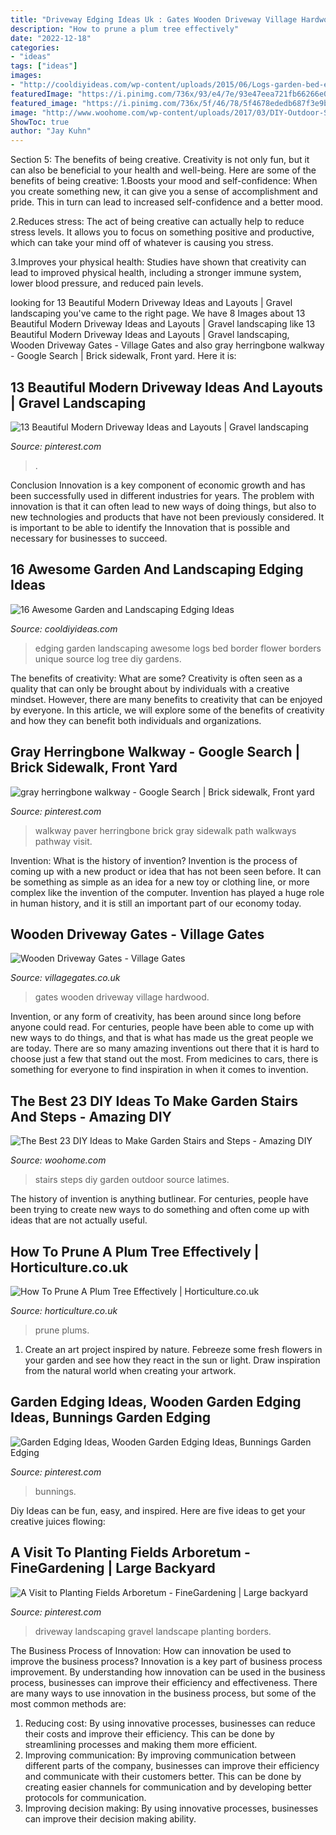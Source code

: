 ```yaml
---
title: "Driveway Edging Ideas Uk : Gates Wooden Driveway Village Hardwood"
description: "How to prune a plum tree effectively"
date: "2022-12-18"
categories:
- "ideas"
tags: ["ideas"]
images:
- "http://cooldiyideas.com/wp-content/uploads/2015/06/Logs-garden-bed-edging.jpg"
featuredImage: "https://i.pinimg.com/736x/93/e4/7e/93e47eea721fb66266e06b5c50fc9b7d--porch-ideas-walkways.jpg"
featured_image: "https://i.pinimg.com/736x/5f/46/78/5f4678ededb687f3e9b2c8a9b0576c90.jpg"
image: "http://www.woohome.com/wp-content/uploads/2017/03/DIY-Outdoor-Steps-and-Stairs-Ideas-17.jpg"
ShowToc: true
author: "Jay Kuhn"
---
```



Section 5: The benefits of being creative.
Creativity is not only fun, but it can also be beneficial to your health and well-being. Here are some of the benefits of being creative:
1.Boosts your mood and self-confidence: When you create something new, it can give you a sense of accomplishment and pride. This in turn can lead to increased self-confidence and a better mood.

2.Reduces stress: The act of being creative can actually help to reduce stress levels. It allows you to focus on something positive and productive, which can take your mind off of whatever is causing you stress.

3.Improves your physical health: Studies have shown that creativity can lead to improved physical health, including a stronger immune system, lower blood pressure, and reduced pain levels.


	

		
looking for 13 Beautiful Modern Driveway Ideas and Layouts | Gravel landscaping you've came to the right page. We have 8 Images about 13 Beautiful Modern Driveway Ideas and Layouts | Gravel landscaping like 13 Beautiful Modern Driveway Ideas and Layouts | Gravel landscaping, Wooden Driveway Gates - Village Gates and also gray herringbone walkway - Google Search | Brick sidewalk, Front yard. Here it is:
		
    
## 13 Beautiful Modern Driveway Ideas And Layouts | Gravel Landscaping

<img loading=lazy src="https://i.pinimg.com/736x/9f/89/3e/9f893e9d9ddf5dd085382a18bcfdf6eb.jpg" onerror="this.onerror=null;this.src='https://tse2.mm.bing.net/th?id=OIP.utnkbB6IGRXgB9avxWTxNwHaLJ&amp;pid=15.1';" alt="13 Beautiful Modern Driveway Ideas and Layouts | Gravel landscaping">

_Source: pinterest.com_

>. 

	

Conclusion
Innovation is a key component of economic growth and has been successfully used in different industries for years. The problem with innovation is that it can often lead to new ways of doing things, but also to new technologies and products that have not been previously considered. It is important to be able to identify the Innovation that is possible and necessary for businesses to succeed.

    
## 16 Awesome Garden And Landscaping Edging Ideas

<img loading=lazy src="http://cooldiyideas.com/wp-content/uploads/2015/06/Logs-garden-bed-edging.jpg" onerror="this.onerror=null;this.src='https://tse2.mm.bing.net/th?id=OIP.C0jeBjeuWdRRBrL-uTbyVQHaJV&amp;pid=15.1';" alt="16 Awesome Garden and Landscaping Edging Ideas">

_Source: cooldiyideas.com_

>edging garden landscaping awesome logs bed border flower borders unique source log tree diy gardens. 

	

The benefits of creativity: What are some?
Creativity is often seen as a quality that can only be brought about by individuals with a creative mindset. However, there are many benefits to creativity that can be enjoyed by everyone. In this article, we will explore some of the benefits of creativity and how they can benefit both individuals and organizations.

    
## Gray Herringbone Walkway - Google Search | Brick Sidewalk, Front Yard

<img loading=lazy src="https://i.pinimg.com/736x/93/e4/7e/93e47eea721fb66266e06b5c50fc9b7d--porch-ideas-walkways.jpg" onerror="this.onerror=null;this.src='https://tse1.mm.bing.net/th?id=OIP.uFILQ1FzoTSgQKxv49Z6vwHaLH&amp;pid=15.1';" alt="gray herringbone walkway - Google Search | Brick sidewalk, Front yard">

_Source: pinterest.com_

>walkway paver herringbone brick gray sidewalk path walkways pathway visit. 

	

Invention: What is the history of invention?
Invention is the process of coming up with a new product or idea that has not been seen before. It can be something as simple as an idea for a new toy or clothing line, or more complex like the invention of the computer. Invention has played a huge role in human history, and it is still an important part of our economy today.

    
## Wooden Driveway Gates - Village Gates

<img loading=lazy src="http://www.villagegates.co.uk/wp-content/uploads/2016/07/Idigbo-Hardwood-Chester-Design-Driveway-Gates.jpg" onerror="this.onerror=null;this.src='https://tse1.mm.bing.net/th?id=OIP.JR2mceydavIdS0gp_4d5NwHaEK&amp;pid=15.1';" alt="Wooden Driveway Gates - Village Gates">

_Source: villagegates.co.uk_

>gates wooden driveway village hardwood. 

	

Invention, or any form of creativity, has been around since long before anyone could read. For centuries, people have been able to come up with new ways to do things, and that is what has made us the great people we are today. There are so many amazing inventions out there that it is hard to choose just a few that stand out the most. From medicines to cars, there is something for everyone to find inspiration in when it comes to invention.

    
## The Best 23 DIY Ideas To Make Garden Stairs And Steps - Amazing DIY

<img loading=lazy src="http://www.woohome.com/wp-content/uploads/2017/03/DIY-Outdoor-Steps-and-Stairs-Ideas-17.jpg" onerror="this.onerror=null;this.src='https://tse3.mm.bing.net/th?id=OIP.SoZTHdf9MrM22d9t0ZZT8QHaLH&amp;pid=15.1';" alt="The Best 23 DIY Ideas to Make Garden Stairs and Steps - Amazing DIY">

_Source: woohome.com_

>stairs steps diy garden outdoor source latimes. 

	

The history of invention is anything butlinear. For centuries, people have been trying to create new ways to do something and often come up with ideas that are not actually useful.

    
## How To Prune A Plum Tree Effectively | Horticulture.co.uk

<img loading=lazy src="https://horticulture.co.uk/wp-content/uploads/2021/05/plumpruning-header.jpg" onerror="this.onerror=null;this.src='https://tse3.mm.bing.net/th?id=OIP.AhTeiadwtNGEfZzXM6PqKQHaD8&amp;pid=15.1';" alt="How To Prune A Plum Tree Effectively | Horticulture.co.uk">

_Source: horticulture.co.uk_

>prune plums. 

	

1. Create an art project inspired by nature. Febreeze some fresh flowers in your garden and see how they react in the sun or light. Draw inspiration from the natural world when creating your artwork.

    
## Garden Edging Ideas, Wooden Garden Edging Ideas, Bunnings Garden Edging

<img loading=lazy src="https://i.pinimg.com/736x/5f/46/78/5f4678ededb687f3e9b2c8a9b0576c90.jpg" onerror="this.onerror=null;this.src='https://tse1.mm.bing.net/th?id=OIP.336JZ8DQ7mL4Ab9o27GXlAAAAA&amp;pid=15.1';" alt="Garden Edging Ideas, Wooden Garden Edging Ideas, Bunnings Garden Edging">

_Source: pinterest.com_

>bunnings. 

	

Diy Ideas can be fun, easy, and inspired. Here are five ideas to get your creative juices flowing:

    
## A Visit To Planting Fields Arboretum - FineGardening | Large Backyard

<img loading=lazy src="https://i.pinimg.com/736x/a7/b5/3b/a7b53b0c15223fc62dfac12fd368affe--gravel-driveway-long-driveway-landscaping.jpg" onerror="this.onerror=null;this.src='https://tse4.mm.bing.net/th?id=OIP.9gHjrDWjO7esWHLWgGuvwgHaNK&amp;pid=15.1';" alt="A Visit to Planting Fields Arboretum - FineGardening | Large backyard">

_Source: pinterest.com_

>driveway landscaping gravel landscape planting borders. 

	

The Business Process of Innovation: How can innovation be used to improve the business process?
Innovation is a key part of business process improvement. By understanding how innovation can be used in the business process, businesses can improve their efficiency and effectiveness. There are many ways to use innovation in the business process, but some of the most common methods are: 
1) Reducing cost: By using innovative processes, businesses can reduce their costs and improve their efficiency. This can be done by streamlining processes and making them more efficient. 
2) Improving communication: By improving communication between different parts of the company, businesses can improve their efficiency and communicate with their customers better. This can be done by creating easier channels for communication and by developing better protocols for communication. 
3) Improving decision making: By using innovative processes, businesses can improve their decision making ability.

